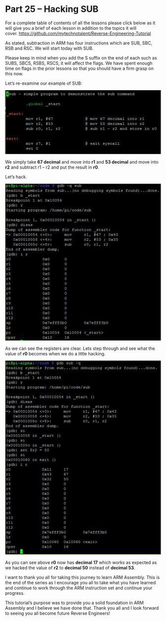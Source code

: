 # Part 25 – Hacking SUB

For a complete table of contents of all the lessons please click below as it will give you a brief of each lesson in addition to the topics it will cover.&nbsp;https://github.com/mytechnotalent/Reverse-Engineering-Tutorial

As stated, subtraction in ARM has four instructions which are SUB, SBC, RSB and RSC. We will start today with SUB.

Please keep in mind when you add the S suffix on the end of each such as SUBS, SBCS, RSBS, RSCS, it will affect the flags. We have spent enough time on flags in the prior lessons so that you should have a firm grasp on this now.

Let’s re-examine our example of SUB:

<div class="slate-resizable-image-embed slate-image-embed__resize-full-width"><img src="/imgs/1520108821352.jpg"/></div>

We simply take __67 decimal__ and move into __r1__ and __53 decimal__ and move into __r2__ and subtract r1 – r2 and put the result in __r0__.

Let’s hack.

<div class="slate-resizable-image-embed slate-image-embed__resize-full-width"><img src="/imgs/1520481500035.jpg"/></div>

As we can see the registers are clear. Lets step through and see what the value of __r0__ becomes when we do a little hacking.

<div class="slate-resizable-image-embed slate-image-embed__resize-full-width"><img src="/imgs/1520195082047.jpg"/></div>

As you can see above __r0__ now has __decimal__ __17__ which works as expected as we hacked the value of __r2__ to __decimal 50__ instead of __decimal 53__.

I want to thank you all for taking this journey to learn ARM Assembly. This is the end of the series as I encourage you all to take what you have learned and continue to work through the ARM instruction set and continue your progress.

This tutorial’s purpose was to provide you a solid foundation in ARM Assembly and I believe we have done that. Thank you all and I look forward to seeing you all become future Reverse Engineers!